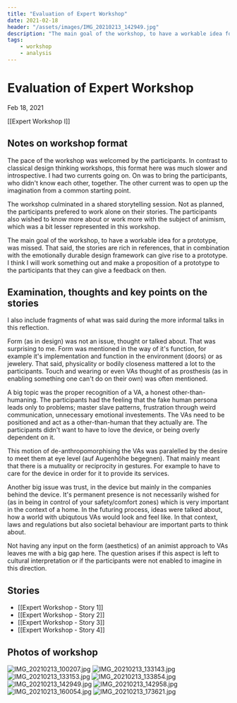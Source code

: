 ```yaml
---
title: "Evaluation of Expert Workshop"
date: 2021-02-18
header: "/assets/images/IMG_20210213_142949.jpg"
description: "The main goal of the workshop, to have a workable idea for a prototype, was missed. That said, the stories are rich in references, that in combination with the emotionally durable design framework can give rise to a prototype. I think I will work something out and make a proposition of a prototype to the participants that they can give a feedback on then."
tags:
    - workshop
    - analysis
---
```

# Evaluation of Expert Workshop
Feb 18, 2021

[[Expert Workshop I]]

## Notes on workshop format
The pace of the workshop was welcomed by the participants. In contrast to classical design thinking workshops, this format here was much slower and introspective. I had two currents going on. On was to bring the participants, who didn't know each other, together. The other current was to open up the imagination from a common starting point.

The workshop culminated in a shared storytelling session. Not as planned, the participants prefered to work alone on their stories. The participants also wished to know more about or work more with the subject of animism, which was a bit lesser represented in this workshop.

The main goal of the workshop, to have a workable idea for a prototype, was missed. That said, the stories are rich in references, that in combination with the emotionally durable design framework can give rise to a prototype. I think I will work something out and make a proposition of a prototype to the participants that they can give a feedback on then.

## Examination, thoughts and key points on the stories
I also include fragments of what was said during the more informal talks in this reflection.

Form (as in design) was not an issue, thought or talked about. That was surprising to me. Form was mentioned in the way of it's function, for example it's implementation and function in the environment (doors) or as jewelery. That said, physicality or bodily closeness mattered a lot to the participants. Touch and wearing or even VAs thought of as prosthesis (as in enabling something one can't do on their own) was often mentioned.

A big topic was the proper recognition of a VA, a honest other-than-humaning. The participants had the feeling that the fake human persona leads only to problems; master slave patterns, frustration through weird communication, unnecessary emotional investements. The VAs need to be positioned and act as a other-than-human that they actually are. The participants didn't want to have to love the device, or being overly dependent on it. 

This motion of de-anthropomorphising the VAs was paralelled by the desire to meet them at eye level (auf Augenhöhe begegnen). That mainly meant that there is a mutuality or reciprocity in gestures. For example to have to care for the device in order for it to provide its services.

Another big issue was trust, in the device but mainly in the companies behind the device. It's permanent presence is not necessarily wished for (as in being in control of your safety/comfort zones) which is very important in the context of a home. In the futuring process, ideas were talked about, how a world with ubiqutous VAs would look and feel like. In that context, laws and regulations but also societal behaviour are important parts to think about.

Not having any input on the form (aesthetics) of an animist approach to VAs leaves me with a big gap here. The question arises if this aspect is left to cultural interpretation or if the participants were not enabled to imagine in this direction.

## Stories
- [[Expert Workshop - Story 1]]
- [[Expert Workshop - Story 2]]
- [[Expert Workshop - Story 3]]
- [[Expert Workshop - Story 4]]

## Photos of workshop
![IMG_20210213_100207.jpg](assets/images/IMG_20210213_100207.jpg)
![IMG_20210213_133143.jpg](assets/images/IMG_20210213_133143.jpg)
![IMG_20210213_133153.jpg](assets/images/IMG_20210213_133153.jpg)
![IMG_20210213_133854.jpg](assets/images/IMG_20210213_133854.jpg)
![IMG_20210213_142949.jpg](assets/images/IMG_20210213_142949.jpg)
![IMG_20210213_142958.jpg](assets/images/IMG_20210213_142958.jpg)
![IMG_20210213_160054.jpg](assets/images/IMG_20210213_160054.jpg)
![IMG_20210213_173621.jpg](assets/images/IMG_20210213_173621.jpg)